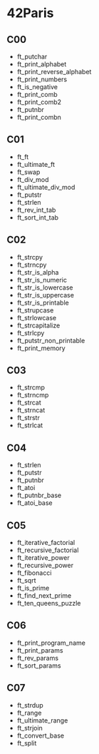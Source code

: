 # 42Paris
## C00
- ft_putchar
- ft_print_alphabet
- ft_print_reverse_alphabet
- ft_print_numbers
- ft_is_negative
- ft_print_comb
- ft_print_comb2
- ft_putnbr
- ft_print_combn

## C01
- ft_ft
- ft_ultimate_ft
- ft_swap
- ft_div_mod
- ft_ultimate_div_mod
- ft_putstr
- ft_strlen
- ft_rev_int_tab
- ft_sort_int_tab

## C02
- ft_strcpy
- ft_strncpy
- ft_str_is_alpha
- ft_str_is_numeric
- ft_str_is_lowercase
- ft_str_is_uppercase
- ft_str_is_printable
- ft_strupcase
- ft_strlowcase
- ft_strcapitalize
- ft_strlcpy
- ft_putstr_non_printable
- ft_print_memory

## C03
- ft_strcmp
- ft_strncmp
- ft_strcat
- ft_strncat
- ft_strstr
- ft_strlcat

## C04
- ft_strlen
- ft_putstr
- ft_putnbr
- ft_atoi
- ft_putnbr_base
- ft_atoi_base

## C05
- ft_iterative_factorial
- ft_recursive_factorial
- ft_iterative_power
- ft_recursive_power
- ft_fibonacci
- ft_sqrt
- ft_is_prime
- ft_find_next_prime
- ft_ten_queens_puzzle

## C06
- ft_print_program_name
- ft_print_params
- ft_rev_params
- ft_sort_params

## C07
- ft_strdup
- ft_range
- ft_ultimate_range
- ft_strjoin
- ft_convert_base
- ft_split
